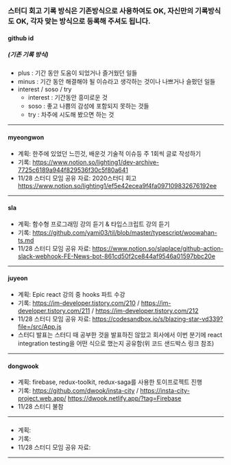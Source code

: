 ### 스터디 회고 기록 방식은 기존방식으로 사용하여도 OK, 자신만의 기록방식도 OK, 각자 맞는 방식으로 등록해 주셔도 됩니다.

#### github id
##### (기존 기록 방식)
- plus : 기간 동안 도움이 되었거나 즐거웠던 일들  
- minus : 기간 동안 해결해야 될 이슈라고 생각하는 것이나 나쁘거나 슬펐던 일들  
- interest / soso / try  
  - interest : 기간동안 흥미로운 것
  - soso : 좋고 나쁨의 감성에 포함되지 못하는 것들
  - try : 차주에 시도해 봤으면 하는 것
---

#### myeongwon

- 계획: 한주에 있었던 느낀것, 배운것 기술적 이슈등 주 1회씩 글로 작성하기 
- 기록: https://www.notion.so/lighting1/dev-archive-7725c6189a944f829536f30c5f80a641
- 11/28 스터디 모임 공유 자료: 2020스터디 회고 https://www.notion.so/lighting1/ef5e42ecea9f4fa097109832676192ee

---

#### sla

- 계획: 함수형 프로그래밍 강의 듣기 & 타입스크립트 강의 듣기
- 기록: https://github.com/yami03/til/blob/master/typescript/woowahan-ts.md
- 11/28 스터디 모임 공유 자료: https://www.notion.so/slaplace/github-action-slack-webhook-FE-News-bot-861cd50f2ce844af9546a01597bbc20e

---

#### juyeon

- 계획: Epic react 강의 중 hooks 파트 수강
- 기록: https://im-developer.tistory.com/210 / https://im-developer.tistory.com/211 / https://im-developer.tistory.com/212
- 11/28 스터디 모임 공유 자료: https://codesandbox.io/s/blazing-star-vd339?file=/src/App.js
- 스터디 발표는 스터디 때 공부한 것을 발표하진 않았고 회사에서 이번 분기에 react integration testing을 어떤 식으로 했는지 공유함(위 코드 샌드박스 링크 참조)

---


#### dongwook

- 계획: firebase, redux-toolkit, redux-saga를 사용한 토이프로젝트 진행
- 기록: https://github.com/dwook/insta-city / https://insta-city-project.web.app/ https://dwook.netlify.app/?tag=Firebase
- 11/28 스터디 불참

---

#### 

- 계획: 
- 기록: 
- 11/28 스터디 모임 공유 자료: 

---
